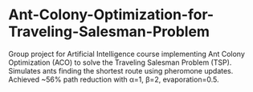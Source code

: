 # Ant-Colony-Optimization-for-Traveling-Salesman-Problem
Group project for Artificial Intelligence course implementing Ant Colony Optimization (ACO) to solve the Traveling Salesman Problem (TSP). Simulates ants finding the shortest route using pheromone updates. Achieved ~56% path reduction with α=1, β=2, evaporation=0.5.
